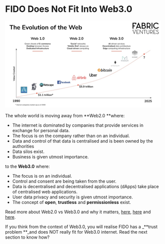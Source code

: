 # FIDO Does Not Fit Into Web3.0

![Source: Fabric Ventures](<../../.gitbook/assets/image (35).png>)

The whole world is moving away from **Web2.0 **where:&#x20;

* The internet is dominated by companies that provide services in exchange for personal data.
* The focus is on the company rather than on an individual.
* Data and control of that data is centralised and is been owned by the authorities
* Data silos exist.
* Business is given utmost importance.

to the **Web3.0** where:

* The focus is on an individual.
* Control and consent are being taken from the user.
* Data is decentralised and decentralised applications (dApps) take place of centralised web applications.
* User data privacy and security is given utmost importance.
* The concept of **open**, **trustless** and **permissionless** exist.

Read more about Web2.0 vs Web3.0 and why it matters, [here](https://ethereum.org/en/developers/docs/web2-vs-web3/), [here](https://www.geeksforgeeks.org/web-1-0-web-2-0-and-web-3-0-with-their-difference/) and [here](https://medium.com/fabric-ventures/what-is-web-3-0-why-it-matters-934eb07f3d2b).



If you think from the context of Web3.0, you will realise FIDO has a _**trust problem **_and does NOT really fit for Web3.0 internet. Read the next section to know how?
